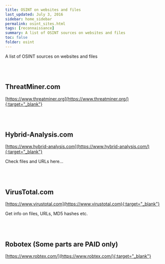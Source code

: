 ```yaml
---
title: OSINT on websites and files
last_updated: July 3, 2016
sidebar: home_sidebar
permalink: osint_sites.html
tags: [reconnaissance] 
summary: A list of OSINT sources on websites and files
toc: false
folder: osint
---
```


A list of OSINT sources on websites and files




<br/><br/>

## ThreatMiner.com
[https://www.threatminer.org](https://www.threatminer.org/){:target="_blank"}

<br/><br/>



## Hybrid-Analysis.com
[https://www.hybrid-analysis.com](https://www.hybrid-analysis.com/){:target="_blank"}

Check files and URLs here...

<br/><br/>

## VirusTotal.com
[https://www.virustotal.com](https://www.virustotal.com){:target="_blank"}

Get info on files, URLs, MD5 hashes etc.

<br/><br/>


## Robotex (Some parts are PAID only)
[https://www.robtex.com/](https://www.robtex.com/){:target="_blank"}

<br/><br/>

